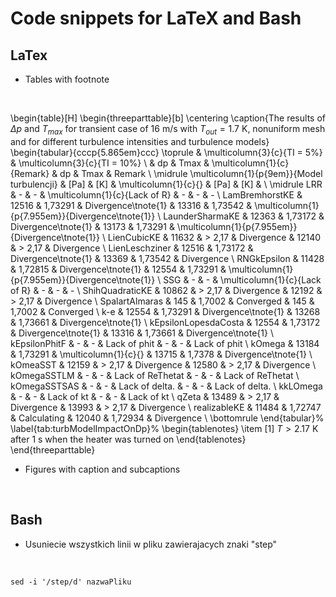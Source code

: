 Code snippets for LaTeX and Bash
========================================


LaTex
------------

- Tables with footnote

&nbsp;


\begin{table}[H]
	\begin{threeparttable}[b]
  \centering
  \caption{The results of $\Delta p$ and $T_{max}$ for transient case of 16 m/s
  with $T_{out}=1.7$ K, nonuniform mesh and for different turbulence intensities and
  turbulence models}
    \begin{tabular}{cccp{5.865em}ccc}
		\toprule
          & \multicolumn{3}{c}{TI = 5\%} & \multicolumn{3}{c}{TI = 10\%} \\
          & dp    & Tmax  & \multicolumn{1}{c}{Remark} & dp    & Tmax  & Remark \\
    \midrule
    \multicolumn{1}{p{9em}}{Model turbulencji} & [Pa]  & [K]   & \multicolumn{1}{c}{} & [Pa]  & [K]   &  \\
    \midrule
    LRR   & -     & -     & \multicolumn{1}{c}{Lack of R} & -     & -     & - \\
	LamBremhorstKE & 12516 & 1,73291 & Divergence\tnote{1} & 13316 & 1,73542 & \multicolumn{1}{p{7.955em}}{Divergence\tnote{1}} \\
	LaunderSharmaKE & 12363 & 1,73172 & Divergence\tnote{1} & 13173 & 1,73291 & \multicolumn{1}{p{7.955em}}{Divergence\tnote{1}} \\
    LienCubicKE & 11632 & > 2,17 & Divergence & 12140 & > 2,17 & Divergence \\
	LienLeschziner & 12516 & 1,73172 & Divergence\tnote{1} & 13369 & 1,73542 & Divergence \\
	RNGkEpsilon & 11428 & 1,72815 & Divergence\tnote{1} & 12554 & 1,73291 & \multicolumn{1}{p{7.955em}}{Divergence\tnote{1}} \\
    SSG   & -     & -     & \multicolumn{1}{c}{Lack of R} & -     & -     & - \\
    ShihQuadraticKE & 10862 & > 2,17 & Divergence & 12192 & > 2,17 & Divergence \\
    SpalartAlmaras & 145   & 1,7002 & Converged & 145   & 1,7002 & Converged \\
	k-e   & 12554 & 1,73291 & Divergence\tnote{1} & 13268 & 1,73661 & Divergence\tnote{1} \\
	kEpsilonLopesdaCosta & 12554 & 1,73172 & Divergence\tnote{1} & 13316 & 1,73661 & Divergence\tnote{1} \\
    kEpsilonPhitF & -     & -     & Lack of phit & -     & -     & Lack of phit \\
	kOmega & 13184 & 1,73291 & \multicolumn{1}{c}{} & 13715 & 1,7378 & Divergence\tnote{1} \\
    kOmeaSST & 12159 & > 2,17  & Divergence & 12580 & > 2,17 & Divergence \\
    kOmegaSSTLM & -     & -     & Lack of ReThetat & -     & -     & Lack of ReThetat \\
    kOmegaSSTSAS & -     & -     & Lack of delta. & -     & -     & Lack of delta. \\
    kkLOmega & -     & -     & Lack of kt & -     & -     & Lack of kt \\
    qZeta & 13489 & > 2,17 & Divergence & 13993 & > 2,17 & Divergence \\
    realizableKE & 11484 & 1,72747 & Calculating & 12040 & 1,72934 & Divergence \\
    \bottomrule
    \end{tabular}%
  \label{tab:turbModelImpactOnDp}%
  \begin{tablenotes}
  \item [1] $T>2.17$ K after 1 s when the heater was turned on
     \end{tablenotes}
    \end{threeparttable}

- Figures with caption and subcaptions


&nbsp;





Bash
------------

- Usuniecie wszystkich linii w pliku zawierajacych znaki "step"

&nbsp;

	sed -i '/step/d' nazwaPliku

